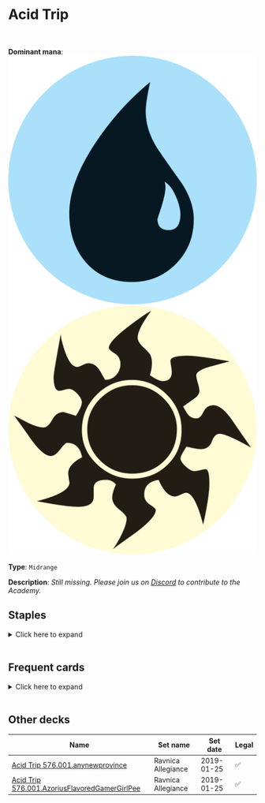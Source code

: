<!-- This page is automatically generated by Myr: do not update it manually. Changes directly applied here will be lost. -->
# Acid Trip
<br/>


**Dominant mana**: <img src="../resources/images/mana/U.png" class="dominant-mana-icon"/> <img src="../resources/images/mana/W.png" class="dominant-mana-icon"/>

**Type**: `Midrange`

**Description**: _Still missing. Please join us on [Discord](https://discord.gg/fYQbpjjkQ3) to contribute to the Academy._


## **Staples**

<details>
  <summary>Click here to expand</summary>
<a href="https://scryfall.com/card/mm3/11/kor-skyfisher"><img src="https://c1.scryfall.com/file/scryfall-cards/normal/front/d/7/d7501662-1216-4e08-bd2b-e0a459057942.jpg" class="archetype-card rounded-image"/></a>
<a href="https://scryfall.com/card/cmr/84/preordain"><img src="https://c1.scryfall.com/file/scryfall-cards/normal/front/1/4/1453f92e-df2d-4789-aa1b-a5b5c51567d4.jpg" class="archetype-card rounded-image"/></a>
<a href="https://scryfall.com/card/tsr/81/reality-acid"><img src="https://c1.scryfall.com/file/scryfall-cards/normal/front/a/8/a8510381-e05c-4cc4-98aa-c9327e18ec02.jpg" class="archetype-card rounded-image"/></a>
<a href="https://scryfall.com/card/war/72/teferis-time-twist"><img src="https://c1.scryfall.com/file/scryfall-cards/normal/front/c/8/c878bdc0-d697-4a2f-bba5-758b27f4247a.jpg" class="archetype-card rounded-image"/></a>
</details><br/>



## **Frequent cards**

<details>
  <summary>Click here to expand</summary>
<a href="https://scryfall.com/card/uma/44/aethersnipe"><img src="https://c1.scryfall.com/file/scryfall-cards/normal/front/f/5/f5f04e69-aa5b-495c-ab17-31fc2ff7288a.jpg" class="archetype-card rounded-image"/></a>
<a href="https://scryfall.com/card/a25/51/court-hussar"><img src="https://c1.scryfall.com/file/scryfall-cards/normal/front/f/3/f3843e98-192c-44a2-be54-9ba79e51657c.jpg" class="archetype-card rounded-image"/></a>
<a href="https://scryfall.com/card/cns/18/custodi-squire"><img src="https://c1.scryfall.com/file/scryfall-cards/normal/front/a/9/a9151422-8df1-409c-a686-0cd89247eb43.jpg" class="archetype-card rounded-image"/></a>
<a href="https://scryfall.com/card/rav/44/drake-familiar"><img src="https://c1.scryfall.com/file/scryfall-cards/normal/front/b/4/b4583623-e367-48cc-8e86-e6c5e35f1a9c.jpg" class="archetype-card rounded-image"/></a>
<a href="https://scryfall.com/card/tsr/63/dream-stalker"><img src="https://c1.scryfall.com/file/scryfall-cards/normal/front/e/5/e59b4729-74c1-4aa9-937d-27cda960f157.jpg" class="archetype-card rounded-image"/></a>
<a href="https://scryfall.com/card/c19/84/echoing-truth"><img src="https://c1.scryfall.com/file/scryfall-cards/normal/front/5/5/55cd75bc-5ec7-45b2-9231-85a321ecd786.jpg" class="archetype-card rounded-image"/></a>
<a href="https://scryfall.com/card/khc/39/ghostly-flicker"><img src="https://c1.scryfall.com/file/scryfall-cards/normal/front/4/8/485ab561-9c2a-4f99-9317-8726bcdae364.jpg" class="archetype-card rounded-image"/></a>
<a href="https://scryfall.com/card/thb/20/heliods-pilgrim"><img src="https://c1.scryfall.com/file/scryfall-cards/normal/front/c/a/cafce2f5-f4f4-465b-96dc-bcdd29d4e4bb.jpg" class="archetype-card rounded-image"/></a>
<a href="https://scryfall.com/card/pls/7/hobble"><img src="https://c1.scryfall.com/file/scryfall-cards/normal/front/5/4/54c76a22-f9e3-408b-a5bd-403add57e31a.jpg" class="archetype-card rounded-image"/></a>
<a href="https://scryfall.com/card/cmd/17/journey-to-nowhere"><img src="https://c1.scryfall.com/file/scryfall-cards/normal/front/4/6/4686b51c-e02b-48c1-bafe-e8d08a5407b9.jpg" class="archetype-card rounded-image"/></a>
<a href="https://scryfall.com/card/ima/67/mnemonic-wall"><img src="https://c1.scryfall.com/file/scryfall-cards/normal/front/a/3/a3e6784b-78e8-4f0b-8d27-d49c7cea9252.jpg" class="archetype-card rounded-image"/></a>
<a href="https://scryfall.com/card/khc/42/mulldrifter"><img src="https://c1.scryfall.com/file/scryfall-cards/normal/front/3/4/345fd005-5052-4500-a260-3649500e21f4.jpg" class="archetype-card rounded-image"/></a>
<a href="https://scryfall.com/card/mm2/29/oblivion-ring"><img src="https://c1.scryfall.com/file/scryfall-cards/normal/front/b/f/bff31eba-8ab3-403e-8d82-37a18b279bec.jpg" class="archetype-card rounded-image"/></a>
<a href="https://scryfall.com/card/khc/43/sea-gate-oracle"><img src="https://c1.scryfall.com/file/scryfall-cards/normal/front/4/9/498743ce-0ca5-488a-ae5e-d348b274bf3b.jpg" class="archetype-card rounded-image"/></a>
<a href="https://scryfall.com/card/ima/29/seeker-of-the-way"><img src="https://c1.scryfall.com/file/scryfall-cards/normal/front/5/2/52d7aafb-969f-4a39-9af3-125f7f5c99f3.jpg" class="archetype-card rounded-image"/></a>
<a href="https://scryfall.com/card/dds/10/snap"><img src="https://c1.scryfall.com/file/scryfall-cards/normal/front/1/9/1959f078-4b7b-4df2-a256-d43b2d97e853.jpg" class="archetype-card rounded-image"/></a>
<a href="https://scryfall.com/card/zen/70/spreading-seas"><img src="https://c1.scryfall.com/file/scryfall-cards/normal/front/3/7/37454c1c-4098-4ac2-884e-3f65f1384bdb.jpg" class="archetype-card rounded-image"/></a>
<a href="https://scryfall.com/card/pls/17/sunscape-familiar"><img src="https://c1.scryfall.com/file/scryfall-cards/normal/front/9/6/9621f341-bf85-4b77-bf19-2fb013b4c955.jpg" class="archetype-card rounded-image"/></a>
</details><br/>





## **Other decks**

| Name | Set name | Set date | Legal |
| -----| -------- | -------- | ----- |
| [Acid Trip 576.001.anynewprovince](https://www.mtggoldfish.com/deck/4351102) | Ravnica Allegiance | 2019-01-25 | ✅ |
| [Acid Trip 576.001.AzoriusFlavoredGamerGirlPee](https://www.mtggoldfish.com/deck/4351103) | Ravnica Allegiance | 2019-01-25 | ✅ |





